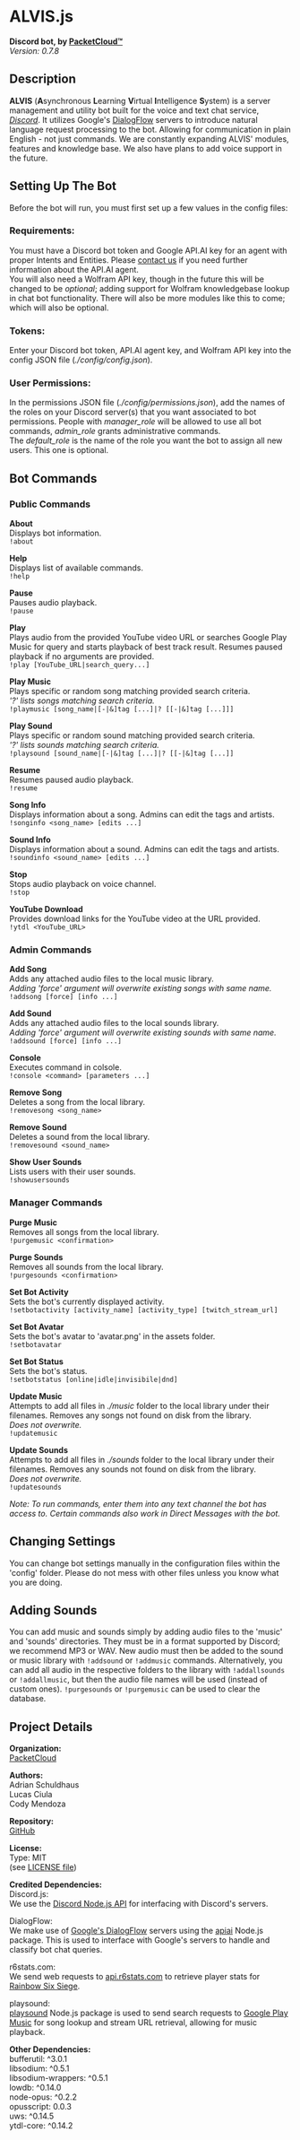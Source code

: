 # **ALVIS.js**
**Discord bot, by [PacketCloud™](https://packetcloud.com)**  
*Version: 0.7.8*  
## Description
**ALVIS** (**A**synchronous **L**earning **V**irtual **I**ntelligence **S**ystem) is a server management and utility bot built for the voice and text chat service, *[Discord](https://discordapp.com)*. It utilizes Google's [DialogFlow](https://dialogflow.com) servers to introduce natural language request processing to the bot. Allowing for communication in plain English - not just commands. We are constantly expanding ALVIS' modules, features and knowledge base. We also have plans to add voice support in the future.  

## Setting Up The Bot
Before the bot will run, you must first set up a few values in the config files:
### Requirements:
You must have a Discord bot token and Google API.AI key for an agent with proper Intents and Entities.
Please [contact us](https://packetcloud.com/about) if you need further information about the API.AI agent.  
You will also need a Wolfram API key, though in the future this will be changed to be *optional*; adding support for Wolfram knowledgebase lookup in chat bot functionality. There will also be more modules like this to come; which will also be optional.

### Tokens:
Enter your Discord bot token, API.AI agent key, and Wolfram API key into the config JSON file (*./config/config.json*).

### User Permissions:
In the permissions JSON file (*./config/permissions.json*), add the names of the roles on your Discord server(s) that you want associated to bot permissions.
People with *manager_role* will be allowed to use all bot commands, *admin_role* grants administrative commands.  
The *default_role* is the name of the role you want the bot to assign all new users. This one is optional.

## Bot Commands
### Public Commands
**About**  
Displays bot information.  
`!about`   

**Help**  
Displays list of available commands.  
`!help`  

**Pause**  
Pauses audio playback.  
`!pause`  

**Play**  
Plays audio from the provided YouTube video URL or searches Google Play Music for query and starts playback of best track result. Resumes paused playback if no arguments are provided.  
`!play [YouTube_URL|search_query...]`  

**Play Music**  
Plays specific or random song matching provided search criteria.  
*'?' lists songs matching search criteria.*  
`!playmusic [song_name|[-|&]tag [...]|? [[-|&]tag [...]]]`  

**Play Sound**  
Plays specific or random sound matching provided search criteria.  
*'?' lists sounds matching search criteria.*  
`!playsound [sound_name|[-|&]tag [...]|? [[-|&]tag [...]]`   

**Resume**  
Resumes paused audio playback.  
`!resume`  

**Song Info**  
Displays information about a song. Admins can edit the tags and artists.  
`!songinfo <song_name> [edits ...]`  

**Sound Info**  
Displays information about a sound. Admins can edit the tags and artists.  
 `!soundinfo <sound_name> [edits ...]`  

**Stop**  
Stops audio playback on voice channel.  
 `!stop`  
 
 **YouTube Download**  
 Provides download links for the YouTube video at the URL provided.  
 `!ytdl <YouTube_URL>`  

### Admin Commands
**Add Song**  
Adds any attached audio files to the local music library.  
*Adding 'force' argument will overwrite existing songs with same name.*  
`!addsong [force] [info ...]`  

**Add Sound**  
Adds any attached audio files to the local sounds library.  
*Adding 'force' argument will overwrite existing sounds with same name.*  
`!addsound [force] [info ...]`  

**Console**  
Executes command in colsole.  
`!console <command> [parameters ...]`  

**Remove Song**  
Deletes a song from the local library.  
`!removesong <song_name>`  

**Remove Sound**  
Deletes a sound from the local library.  
`!removesound <sound_name>`  

**Show User Sounds**  
Lists users with their user sounds.  
`!showusersounds`  

### Manager Commands
**Purge Music**  
Removes all songs from the local library.  
`!purgemusic <confirmation>`  

**Purge Sounds**  
Removes all sounds from the local library.  
`!purgesounds <confirmation>`  

**Set Bot Activity**  
Sets the bot's currently displayed activity.  
`!setbotactivity [activity_name] [activity_type] [twitch_stream_url]`  

**Set Bot Avatar**  
Sets the bot's avatar to 'avatar.png' in the assets folder.   
`!setbotavatar`  

**Set Bot Status**  
Sets the bot's status.  
`!setbotstatus [online|idle|invisibile|dnd]`  

**Update Music**  
Attempts to add all files in *./music* folder to the local library under their filenames. Removes any songs not found on disk from the library.  
*Does not overwrite.*  
`!updatemusic`  

**Update Sounds**  
Attempts to add all files in *./sounds* folder to the local library under their filenames. Removes any sounds not found on disk from the library.  
*Does not overwrite.*  
`!updatesounds`  

*Note:
To run commands, enter them into any text channel the bot has access to. Certain commands also work in Direct Messages with the bot.*

## Changing Settings
You can change bot settings manually in the configuration files within the 'config' folder.
Please do not mess with other files unless you know what you are doing.

## Adding Sounds
You can add music and sounds simply by adding audio files to the 'music' and 'sounds' directories. They must be in a format supported by Discord; we recommend MP3 or WAV.
New audio must then be added to the sound or music library with `!addsound` or `!addmusic` commands.
Alternatively, you can add all audio in the respective folders to the library with `!addallsounds` or `!addallmusic`, but then the audio file names will be used (instead of custom ones).
`!purgesounds` or `!purgemusic` can be used to clear the database.

## Project Details
**Organization:**  
[PacketCloud](https://packetcloud.com)  

**Authors:**  
Adrian Schuldhaus  
Lucas Ciula  
Cody Mendoza  

**Repository:**  
[GitHub](https://github.com/packetcloud/alvis)  

**License:**  
Type: MIT  
(see [LICENSE file](https://github.com/PacketCloud/ALVIS/blob/master/LICENSE))  

**Credited Dependencies:**  
Discord.js:  
  We use the [Discord Node.js API](https://discord.js.org) for interfacing with Discord's servers.  

DialogFlow:  
  We make use of [Google's DialogFlow](https://dialogflow.com) servers using the [apiai](https://www.npmjs.com/package/apiai) Node.js package. This is used to interface with Google's servers to handle and classify bot chat queries.  

r6stats.com:  
  We send web requests to [api.r6stats.com](https://r6stats.com) to retrieve player stats for [Rainbow Six Siege](https://rainbow6.ubisoft.com).  

playsound:  
  [playsound](https://www.npmjs.com/package/playmusic) Node.js package is used to send search requests to [Google Play Music](https://play.google.com/music/listen) for song lookup and stream URL retrieval, allowing for music playback.  

**Other Dependencies:**  
bufferutil: ^3.0.1  
libsodium: ^0.5.1  
libsodium-wrappers: ^0.5.1  
lowdb: ^0.14.0  
node-opus: ^0.2.2  
opusscript: 0.0.3  
uws: ^0.14.5  
ytdl-core: ^0.14.2  
